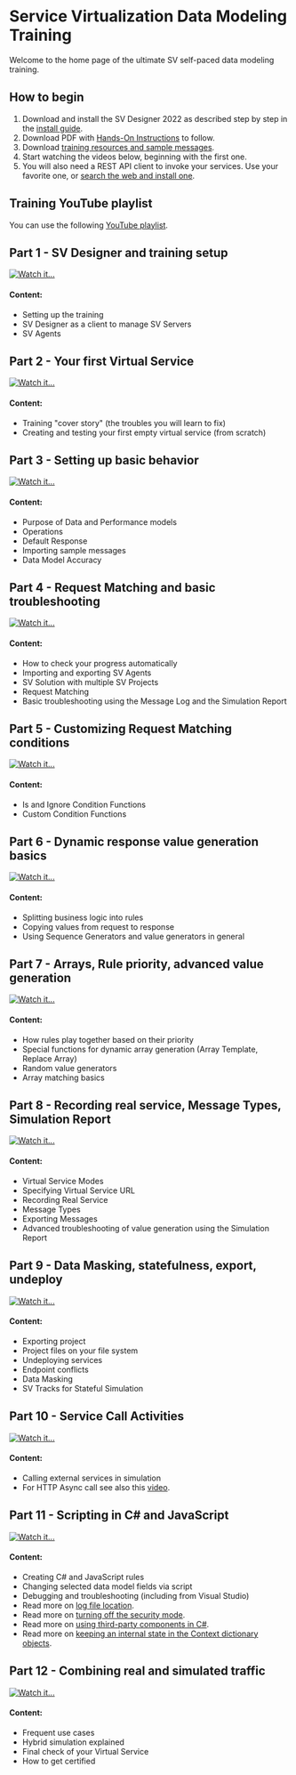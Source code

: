 
# Service Virtualization Data Modeling Training

Welcome to the home page of the ultimate SV self-paced data modeling training. 

## How to begin
1) Download and install the SV Designer 2022 as described step by step in the [install guide](https://github.com/MicroFocus/sv-trainings/raw/main/Resources/Install%20SV%20Designer%202022.pdf).
2) Download PDF with [Hands-On Instructions](https://github.com/MicroFocus/sv-trainings/raw/main/Resources/SV%20Training%20-%20Hands%20On%202022.pdf) to follow.
3) Download [training resources and sample messages](https://github.com/MicroFocus/sv-trainings/raw/main/Resources/Training.zip).
4) Start watching the videos below, beginning with the first one.
5) You will also need a REST API client to invoke your services. Use your favorite one, or [search the web and install one](https://www.google.com/search?q=rest+api+client).

## Training YouTube playlist
You can use the following [YouTube playlist](https://www.youtube.com/playlist?list=PLLkt3dLab1_Wu_Q_IatdF5fmE80vYsCAl).

## Part 1 - SV Designer and training setup 
[![Watch it...](https://img.youtube.com/vi/F0wKUiWvMmg/mqdefault.jpg)](https://youtu.be/F0wKUiWvMmg)
#### Content:
- Setting up the training
- SV Designer as a client to manage SV Servers
- SV Agents

## Part 2 - Your first Virtual Service 
[![Watch it...](https://img.youtube.com/vi/oeZ9gr7JnIc/mqdefault.jpg)](https://youtu.be/oeZ9gr7JnIc)
#### Content:
- Training "cover story" (the troubles you will learn to fix)
- Creating and testing your first empty virtual service (from scratch)

## Part 3 - Setting up basic behavior
[![Watch it...](https://img.youtube.com/vi/vepnZNQj198/mqdefault.jpg)](https://youtu.be/vepnZNQj198)
#### Content:
- Purpose of Data and Performance models
- Operations
- Default Response
- Importing sample messages
- Data Model Accuracy

## Part 4 - Request Matching and basic troubleshooting
[![Watch it...](https://img.youtube.com/vi/DwRfz_Rg6t0/mqdefault.jpg)](https://youtu.be/DwRfz_Rg6t0)
#### Content:
- How to check your progress automatically
- Importing and exporting SV Agents
- SV Solution with multiple SV Projects
- Request Matching
- Basic troubleshooting using the Message Log and the Simulation Report

## Part 5 - Customizing Request Matching conditions
[![Watch it...](https://img.youtube.com/vi/nPXhmsVgRJE/mqdefault.jpg)](https://youtu.be/nPXhmsVgRJE)
#### Content:
- Is and Ignore Condition Functions
- Custom Condition Functions

## Part 6 - Dynamic response value generation basics
[![Watch it...](https://img.youtube.com/vi/H_LGmvBTymc/mqdefault.jpg)](https://youtu.be/H_LGmvBTymc)
#### Content:
- Splitting business logic into rules
- Copying values from request to response
- Using Sequence Generators and value generators in general

## Part 7 - Arrays, Rule priority, advanced value generation
[![Watch it...](https://img.youtube.com/vi/p5Mj5zCFBSw/mqdefault.jpg)](https://youtu.be/p5Mj5zCFBSw)
#### Content:
- How rules play together based on their priority
- Special functions for dynamic array generation (Array Template, Replace Array)
- Random value generators
- Array matching basics

## Part 8 - Recording real service, Message Types, Simulation Report
[![Watch it...](https://img.youtube.com/vi/kRg3VHBL77U/mqdefault.jpg)](https://youtu.be/kRg3VHBL77U)
#### Content:
- Virtual Service Modes
- Specifying Virtual Service URL
- Recording Real Service
- Message Types
- Exporting Messages
- Advanced troubleshooting of value generation using the Simulation Report

## Part 9 - Data Masking, statefulness, export, undeploy
[![Watch it...](https://img.youtube.com/vi/3w7JrsFpep8/mqdefault.jpg)](https://youtu.be/3w7JrsFpep8)
#### Content:
- Exporting project
- Project files on your file system
- Undeploying services
- Endpoint conflicts
- Data Masking
- SV Tracks for Stateful Simulation

## Part 10 - Service Call Activities
[![Watch it...](https://img.youtube.com/vi/gcj12ExJWY4/mqdefault.jpg)](https://youtu.be/gcj12ExJWY4)
#### Content:
- Calling external services in simulation
- For HTTP Async call see also this [video](https://youtu.be/45iNyM5EkE0).

## Part 11 - Scripting in C# and JavaScript
[![Watch it...](https://img.youtube.com/vi/4XnvPVsOQmE/mqdefault.jpg)](https://youtu.be/4XnvPVsOQmE)
#### Content:
- Creating C# and JavaScript rules
- Changing selected data model fields via script
- Debugging and troubleshooting (including from Visual Studio)
- Read more on [log file location](https://admhelp.microfocus.com/sv/en/2022-2022-r1/Help/Content/UG/c_logs.htm).
- Read more on [turning off the security mode](https://admhelp.microfocus.com/sv/en/2022-2022-r1/Help/Content/UG/t_scripted_rule_Csharp.htm#mt-item-1).
- Read more on [using third-party components in C#](https://admhelp.microfocus.com/sv/en/2022-2022-r1/Help/Content/UG/t_Csharp_thirdpartylib.htm).
- Read more on [keeping an internal state in the Context dictionary objects](https://admhelp.microfocus.com/sv/en/2022-2022-r1/Help/Content/UG/t_scripted_rule.htm#mt-item-2).

## Part 12 - Combining real and simulated traffic
[![Watch it...](https://img.youtube.com/vi/pW5fQD4ngAg/mqdefault.jpg)](https://youtu.be/pW5fQD4ngAg)
#### Content:
- Frequent use cases
- Hybrid simulation explained
- Final check of your Virtual Service
- How to get certified
